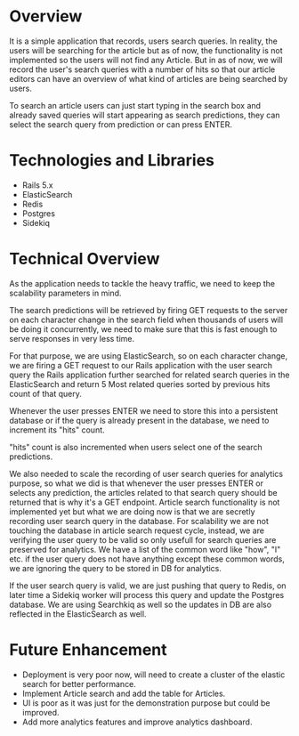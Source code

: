 # Overview

It is a simple application that records, users search queries. In reality, the users will be searching for the article but as of now, the functionality is not implemented so the users will not find any Article. But in as of now, we will record the user's search queries with a number of hits so that our article editors can have an overview of what kind of articles are being searched by users.

To search an article users can just start typing in the search box and already saved queries will start appearing as search predictions, they can select the search query from prediction or can press ENTER.

# Technologies and Libraries
- Rails 5.x
- ElasticSearch
- Redis
- Postgres
- Sidekiq


# Technical Overview

As the application needs to tackle the heavy traffic, we need to keep the scalability parameters in mind.

The search predictions will be retrieved by firing GET requests to the server on each character change in the search field when thousands of users will be doing it concurrently, we need to make sure that this is fast enough to serve responses in very less time.

For that purpose, we are using ElasticSearch, so on each character change, we are firing a GET request to our Rails application with the user search query the Rails application further searched for related search queries in the ElasticSearch and return 5 Most related queries sorted by previous hits count of that query.

Whenever the user presses ENTER we need to store this into a persistent database or if the query is already present in the database, we need to increment its "hits" count.

"hits" count is also incremented when users select one of the search predictions.

We also needed to scale the recording of user search queries for analytics purpose, so what we did is that whenever the user presses ENTER or selects any prediction, the articles related to that search query should be returned that is why it's a GET endpoint. Article search functionality is not implemented yet but what we are doing now is that we are secretly recording user search query in the database. For scalability we are not touching the database in article search request cycle, instead, we are verifying the user query to be valid so only usefull for search queries are preserved for analytics. We have a list of the common word like "how", "I" etc. if the user query does not have anything except these common words, we are ignoring the query to be stored in DB for analytics.

If the user search query is valid, we are just pushing that query to Redis, on later time a Sidekiq worker will process this query and update the Postgres database. We are using Searchkiq as well so the updates in DB are also reflected in the ElasticSearch as well.

# Future Enhancement

- Deployment is very poor now, will need to create a cluster of the elastic search for better performance.
- Implement Article search and add the table for Articles.
- UI is poor as it was just for the demonstration purpose but could be improved.
- Add more analytics features and improve analytics dashboard.

